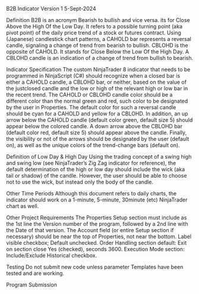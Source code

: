 B2B Indicator
Version 1
5-Sept-2024



Definition
B2B is an acronym Bearish to bullish and vice versa. its for Close Above the High Of the Low Day. It refers to a possible turning point (aka pivot point) of the daily price trend of a stock or futures contract. Using (Japanese) candlestick chart patterns, a CAHOLD bar represents a reversal candle, signaling a change of trend from bearish to bullish.
CBLOHD is the opposite of CAHOLD. It stands for Close Below the Low Of the High Day. A CBLOHD candle is an indication of a change of trend from bullish to bearish.



Indicator Specification
The custom NinjaTrader 8 indicator that needs to be programmed in NinjaScript (C#) should recognize when a closed bar is either a CAHOLD candle, a CBLOHD bar, or neither, based on the value of the justclosed candle and the low or high of the relevant high or low bar in the recent trend.
The CAHOLD or CBLOHD candle color should be a different color than the normal green and red, such color to be designated by the user in Properties. The default color for such a reversal candle should be cyan for a CAHOLD and yellow for a CBLOHD.
In addition, an up arrow below the CAHOLD candle (default color green, default size 5) should appear below the colored candle. A down arrow above the CBLOHD bar (default color red, default size 5) should appear above the candle.
Finally, the visibility or not of the arrows should be designated by the user (default on), as well as the unique colors of the trend-change bars (default on).



Definition of Low Day & High Day
Using the trading concept of a swing high and swing low (see NinjaTrader’s Zig Zag indicator for reference), the default determination of the high or low day should include the wick (aka tail or shadow) of the candle. However, the user should be able to choose not to use the wick, but instead only the body of the candle.



Other Time Periods
Although this document refers to daily charts, the indicator should work on a 1-minute, 5-minute, 30minute (etc) NinjaTrader chart as well.



Other Project Requirements
The Properties Setup section must include as the 1st line the Version number of the program, followed by a 2nd line with the Date of that version. The Account field (or entire Setup section if necessary) should be near the top of Properties, not near the bottom. Label visible checkbox; Default unchecked. Order Handling section default: Exit on section close Yes (checked), seconds 3600. Execution Mode section: Include/Exclude Historical checkbox.



Testing
Do not submit new code unless parameter Templates have been tested and are working.



Program Submission
